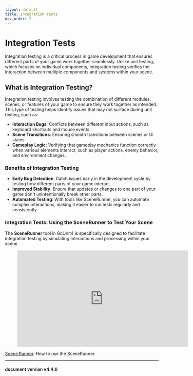```yaml
---
layout: default
title: Integration Tests
nav_order: 2
---
```


# Integration Tests

Integration testing is a critical process in game development that ensures different parts of your game work together seamlessly. Unlike unit testing, which focuses on individual components, integration testing verifies the interaction between multiple components and systems within your scene.

## What is Integration Testing?

Integration testing involves testing the combination of different modules, scenes, or features of your game to ensure they work together as intended. This type of testing helps identify issues that may not surface during unit testing, such as:

- **Interaction Bugs**: Conflicts between different input actions, such as keyboard shortcuts and mouse events.
- **Scene Transitions**: Ensuring smooth transitions between scenes or UI states.
- **Gameplay Logic**: Verifying that gameplay mechanics function correctly when various elements interact, such as player actions, enemy behavior, and environment changes.

### Benefits of Integration Testing

- **Early Bug Detection**: Catch issues early in the development cycle by testing how different parts of your game interact.
- **Improved Stability**: Ensure that updates or changes to one part of your game don't unintentionally break other parts.
- **Automated Testing**: With tools like SceneRunner, you can automate complex interactions, making it easier to run tests regularly and consistently.

### Integration Tests: Using the SceneRunner to Test Your Scene

The **SceneRunner** tool in GdUnit4 is specifically designed to facilitate integration testing by simulating interactions and processing within your scene.

<figure class="video_container">
    <iframe width="560" height="315" src="https://www.youtube.com/embed/m6tYigD6Oe0?si=SgdLorwkoIGTJvNI" title="YouTube video player" frameborder="0" allow="accelerometer; autoplay; clipboard-write; encrypted-media; gyroscope; picture-in-picture; web-share" allowfullscreen>
    </iframe>
</figure>

[Scene Runner](/gdUnit4/advanced_testing/sceneRunner/#scene-runner): How to use the SceneRunner.

---
<h4> document version v4.4.0 </h4>
